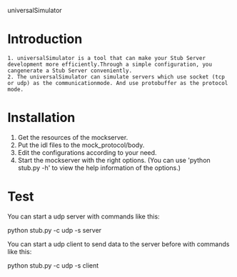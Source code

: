 universalSimulator

Introduction
============


    1. universalSimulator is a tool that can make your Stub Server development more efficiently.Through a simple configuration, you cangenerate a Stub Server conveniently.
    2. The universalSimulator can simulate servers which use socket (tcp or udp) as the communicationmode. And use protobuffer as the protocol mode.


Installation
============

  1. Get the resources of the mockserver.
  2. Put the idl files to the mock_protocol/body.
  3. Edit the configurations according to your need.
  4. Start the mockserver with the right options. (You can use 'python stub.py -h' to view the help
     information of the options.)

Test
===========

You can start a udp server with commands like this:

python stub.py -c udp -s server

You can start a udp client to send data to the server before with commands like this:

python stub.py -c udp -s client
